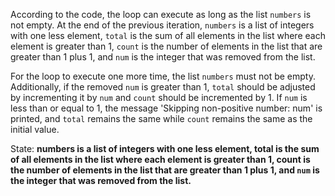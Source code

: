 According to the code, the loop can execute as long as the list `numbers` is not empty. At the end of the previous iteration, `numbers` is a list of integers with one less element, `total` is the sum of all elements in the list where each element is greater than 1, `count` is the number of elements in the list that are greater than 1 plus 1, and `num` is the integer that was removed from the list. 

For the loop to execute one more time, the list `numbers` must not be empty. Additionally, if the removed `num` is greater than 1, `total` should be adjusted by incrementing it by `num` and `count` should be incremented by 1. If `num` is less than or equal to 1, the message 'Skipping non-positive number: num' is printed, and `total` remains the same while `count` remains the same as the initial value.

State: **numbers is a list of integers with one less element, total is the sum of all elements in the list where each element is greater than 1, count is the number of elements in the list that are greater than 1 plus 1, and `num` is the integer that was removed from the list.**